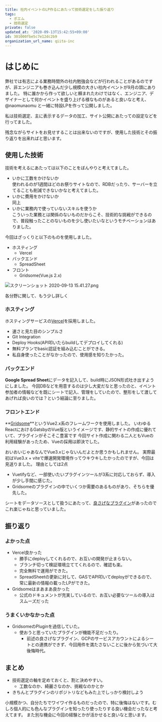 ```yaml
---
title: 社内イベントのLP作るにあたって技術選定をした振り返り
tags:
  - ポエム
  - 技術選定
private: false
updated_at: '2020-09-13T15:42:55+09:00'
id: 301000fbe5c7e12dc2b9
organization_url_name: qiita-inc
---
```

# はじめに
弊社では有志による業務時間外の社内勉強会などが行われることがあるのですが、非エンジニアも巻き込んだ少し規模の大きい社内イベントが9月の頭にありました。
特に誰かから作って欲しいと頼まれたわけではなく、エンジニア、デザイナーとして何かイベントを盛り上げる様なものがあると良いなと考え、@naomunaomu と一緒に特設LPを作って公開しました。

私は技術選定、主に表示するデータの加工、サイト公開にあたっての設定などを行ってました。

残念ながらサイトをお見せすることは出来ないのですが、使用した技術とその振り返りを出来ればと思います。

## 使用した技術

技術を考えるにあたっては以下のことをぼんやりと考えてました。

- いかに工数をかけないか  
使われるのが1週間ほどのお祭りサイトなので、RDBだったり、サーバーを立てることも削減できないかなと考えてました。
- いかに費用をかけないか  
同上
- いかに業務内で使っていないスキルを使うか  
こういった業務とは関係のないものだからこそ、技術的な挑戦ができるので、普段触ったことのないものを少し使いたいなというモチベーションはありました。

今回はざっくりと以下のものを使用しました。

- ホスティング
    - Vercel
- バックエンド
    - SpreadSheet
- フロント
    - Gridsome(Vue.js 2.x)

![スクリーンショット 2020-09-13 15.41.27.png](https://qiita-image-store.s3.ap-northeast-1.amazonaws.com/0/166596/f2ab6df9-ae3e-c010-f639-7d9a846a3561.png)

各分野に関して、もう少し詳しく

### ホスティング
ホスティングサービスの[Vercel](https://vercel.com/)を採用しました。

- 速さと見た目のシンプルさ
- Git Integration
- Deploy Hooks(API叩いたらbuildしてデプロイしてくれる)
- 無料プランでbasic認証を組み込むことができる。
- 私自身使ったことがなかったので、使用感を知りたかった。

### バックエンド
**Google Spread Sheet**にデータを記入して、build時にJSON形式吐き出すようにしました。
今回DBなどを用意するのは少し大変だなと思ったのと、イベント参加者の情報などを既にシートで記入、管理をしていたので、整形をして渡してあげれば良いのでは？という結論に至りました。

### フロントエンド
**[Gridsome](https://gridsome.org/)**というVue2.x系のフレームワークを使用しました。
いわゆるReactにおけるGatsbyのVue版というイメージです、静的サイトの作成に優れていて、プラグインがそこそこ豊富です
今回サイト作成に関わる二人ともVueの利用経験があったため、Vueの採用は即決でした。

おいおいじゃあなんでVue3.xじゃないんだよとか思うかもしれません。
実際最初はVue3.x + viteで爆速開発環境作ってウキウキしたかったのですが、今回は見送りました。
理由としては2点
- Vuetifyなど、一部使いたいプラグインツールが3系に対応しておらず、導入が少し手間に感じた。
- Gridsomeのプラグインの中でいくつか需要のあるものがあり、そちらを優先した。

シートをデータソースとして扱うにあたって、[良さげなプラグイン](https://gridsome.org/plugins/gridsome-source-google-sheets)があったのでこれ楽じゃねと思っていました。

## 振り返り
### よかった点
- Vercel良かった
    - 勝手にdeployしてくれるので、お互いの開発が止まらない。
    - ブランチ切って検証環境立ててくれるので、確認も楽。
    - 完全無料で運用ができた。
    - SpreadSheetの更新に対して、GASでAPI叩いてdeployができるので、常に最新の情報の載ったLPができた。
- Gridsomeはまあまあ良かった
    - 公式のドキュメントが充実しているので、お互い必要なツールの導入はスムーズだった

### うまくいかなかった点
- GridsomeのPluginを過信していた。
  - 使おうと思っていたプラグインが機能不足だったり。
    - 前述の良さげなプラグイン、GCPのサービスアカウントによるシートとの連携ができず、今回用件を満たさないことに後から気づいて大後悔時代。

## まとめ

- 技術選定の軸を定めておくと、割と決めやすい。
    - 工数なのか、綺麗さなのか、挑戦なのかとか
- きちんとプラグインのリポジトリなどもみた上でしっかり検討しよう

小規模かつ、自分たちでワイワイ作るものだったので、特に後悔はないです。むしろ個人的にも色んなプラグインを知ったり使ったりする良い機会だったなと考えてます。
また別な機会に今回の経験とかが活かせると良いなと思います。
